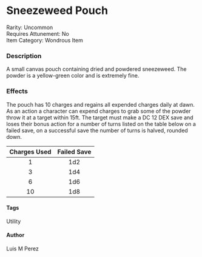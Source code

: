 # Sneezeweed Pouch
Rarity: Uncommon\
Requires Attunement: No\
Item Category: Wondrous Item

### Description
A small canvas pouch containing dried and powdered sneezeweed.
The powder is a yellow-green color and is extremely fine.

### Effects
The pouch has 10 charges and regains all expended charges daily at dawn.
As an action a character can expend charges to grab some of the powder throw it at a target within 15ft.
The target must make a DC 12 DEX save and loses their bonus action for a number of turns listed on the table below on a failed save, on a successful save the number of turns is halved, rounded down.

|Charges Used|Failed Save|
:-:|:-:
1|1d2
3|1d4
6|1d6
10|1d8

#### Tags
Utility

#### Author
Luis M Perez
